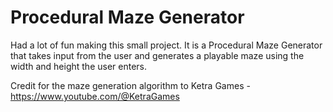 # Procedural Maze Generator
Had a lot of fun making this small project. It is a Procedural Maze Generator that takes input from the user and generates a playable maze using the width and height the user enters.

Credit for the maze generation algorithm to Ketra Games  - https://www.youtube.com/@KetraGames
